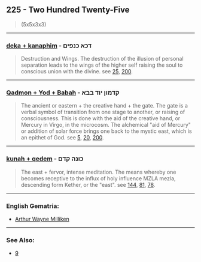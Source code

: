 ## 225 - Two Hundred Twenty-Five
> (5x5x3x3)

---

### [deka + kanaphim](/keys/DKA.KNPIM) - דכא כנפים
> Destruction and Wings. The destruction of the illusion of personal separation leads to the wings of the higher self raising the soul to conscious union with the divine. see [25](25), [200](200).

---

### [Qadmon + Yod + Babah](/keys/QDMVN.IVD.BBA) - קדמון יוד בבא
> The ancient or eastern + the creative hand + the gate. The gate is a verbal symbol of transition from one stage to another, or raising of consciousness. This is done with the aid of the creative hand, or Mercury in Virgo, in the microcosm. The alchemical "aid of Mercury" or addition of solar force brings one back to the mystic east, which is an epithet of God. see [5](5), [20](20), [200](200).

---

### [kunah + qedem](/keys/KVNH.QDM) - כונה קדם
> The east + fervor, intense meditation. The means whereby one becomes receptive to the influx of holy influence MZLA mezla, descending form Kether, or the "east". see [144](144), [81](81), [78](78).

---

### English Gematria:

- [Arthur Wayne Milliken](/english?word=Arthur+Wayne+Milliken)

---

### See Also:

- [9](9)
